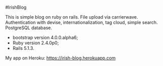 #IrishBlog

This is simple blog on ruby on rails. 
File upload via carrierwave. Authentication with devise, internationalization, tag cloud, simple search. PostgreSQL database.
* bootstrap version 4.0.0.alpha6;
* Ruby version 2.4.0p0;
* Rails 5.1.3. 

My app on Heroku: https://irish-blog.herokuapp.com



